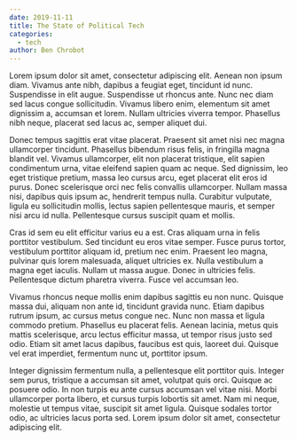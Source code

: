 ```yaml
---
date: 2019-11-11
title: The State of Political Tech
categories:
  - tech
author: Ben Chrobot
---
```


Lorem ipsum dolor sit amet, consectetur adipiscing elit. Aenean non ipsum diam. Vivamus ante nibh, dapibus a feugiat eget, tincidunt id nunc. Suspendisse in elit augue. Suspendisse ut rhoncus ante. Nunc nec diam sed lacus congue sollicitudin. Vivamus libero enim, elementum sit amet dignissim a, accumsan et lorem. Nullam ultricies viverra tempor. Phasellus nibh neque, placerat sed lacus ac, semper aliquet dui.

Donec tempus sagittis erat vitae placerat. Praesent sit amet nisi nec magna ullamcorper tincidunt. Phasellus bibendum risus felis, in fringilla magna blandit vel. Vivamus ullamcorper, elit non placerat tristique, elit sapien condimentum urna, vitae eleifend sapien quam ac neque. Sed dignissim, leo eget tristique pretium, massa leo cursus arcu, eget placerat elit eros id purus. Donec scelerisque orci nec felis convallis ullamcorper. Nullam massa nisi, dapibus quis ipsum ac, hendrerit tempus nulla. Curabitur vulputate, ligula eu sollicitudin mollis, lectus sapien pellentesque mauris, et semper nisi arcu id nulla. Pellentesque cursus suscipit quam et mollis.

Cras id sem eu elit efficitur varius eu a est. Cras aliquam urna in felis porttitor vestibulum. Sed tincidunt eu eros vitae semper. Fusce purus tortor, vestibulum porttitor aliquam id, pretium nec enim. Praesent leo magna, pulvinar quis lorem malesuada, aliquet ultricies ex. Nulla vestibulum a magna eget iaculis. Nullam ut massa augue. Donec in ultricies felis. Pellentesque dictum pharetra viverra. Fusce vel accumsan leo.

Vivamus rhoncus neque mollis enim dapibus sagittis eu non nunc. Quisque massa dui, aliquam non ante id, tincidunt gravida nunc. Etiam dapibus rutrum ipsum, ac cursus metus congue nec. Nunc non massa et ligula commodo pretium. Phasellus eu placerat felis. Aenean lacinia, metus quis mattis scelerisque, arcu lectus efficitur massa, ut tempor risus justo sed odio. Etiam sit amet lacus dapibus, faucibus est quis, laoreet dui. Quisque vel erat imperdiet, fermentum nunc ut, porttitor ipsum.

Integer dignissim fermentum nulla, a pellentesque elit porttitor quis. Integer sem purus, tristique a accumsan sit amet, volutpat quis orci. Quisque ac posuere odio. In non turpis eu ante cursus accumsan vel vitae nisi. Morbi ullamcorper porta libero, et cursus turpis lobortis sit amet. Nam mi neque, molestie ut tempus vitae, suscipit sit amet ligula. Quisque sodales tortor odio, ac ultricies lacus porta sed. Lorem ipsum dolor sit amet, consectetur adipiscing elit.
